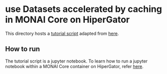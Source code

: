 # **use Datasets accelerated by caching in MONAI Core on HiperGator**

This directory hosts a [tutorial script](./dataset_type_performance_modified.ipynb) adapted from [here](https://github.com/Project-MONAI/tutorials/blob/main/acceleration/dataset_type_performance.ipynb).  

## **How to run**
The tutorial script is a jupyter notebook. To learn how to run a jupyter notebook within a MONAI Core container on HiperGator, refer [here](../monaicore_singlegpu/README.md).